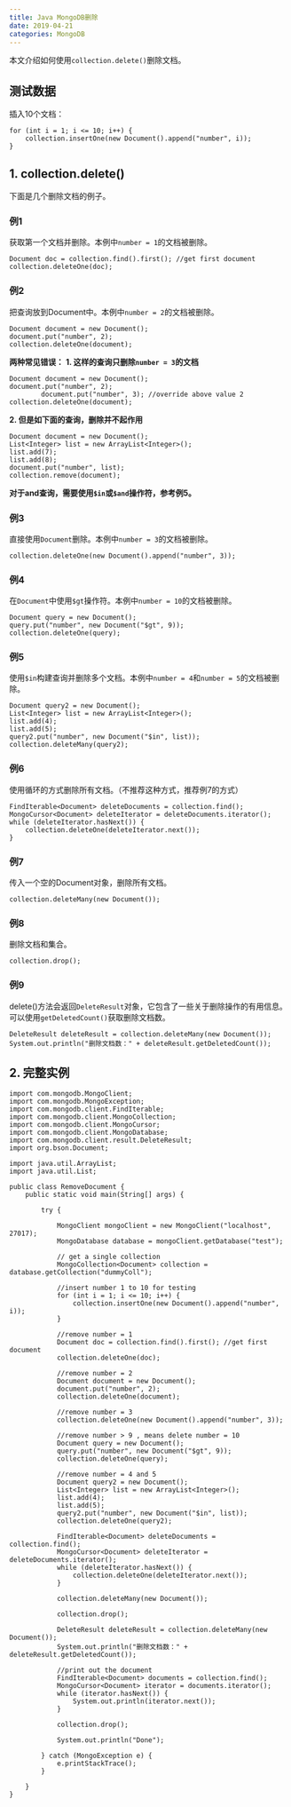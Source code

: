 ```yaml
---
title: Java MongoDB删除
date: 2019-04-21
categories: MongoDB
---
```


本文介绍如何使用`collection.delete()`删除文档。

## 测试数据

插入10个文档：
```
for (int i = 1; i <= 10; i++) {
    collection.insertOne(new Document().append("number", i));
}
```

## 1. collection.delete()

下面是几个删除文档的例子。

### 例1
获取第一个文档并删除。本例中`number = 1`的文档被删除。
```
Document doc = collection.find().first(); //get first document
collection.deleteOne(doc);
```

### 例2
把查询放到Document中。本例中`number = 2`的文档被删除。
```
Document document = new Document();
document.put("number", 2);
collection.deleteOne(document);
```

**两种常见错误：**
**1. 这样的查询只删除`number = 3`的文档**
```
Document document = new Document();
document.put("number", 2);
        document.put("number", 3); //override above value 2
collection.deleteOne(document);
```
**2. 但是如下面的查询，删除并不起作用**
```
Document document = new Document();
List<Integer> list = new ArrayList<Integer>();
list.add(7);
list.add(8);
document.put("number", list);
collection.remove(document);
```
**对于and查询，需要使用`$in`或`$and`操作符，参考例5。**

### 例3
直接使用`Document`删除。本例中`number = 3`的文档被删除。
```
collection.deleteOne(new Document().append("number", 3));
```

### 例4
在`Document`中使用`$gt`操作符。本例中`number = 10`的文档被删除。
```
Document query = new Document();
query.put("number", new Document("$gt", 9));
collection.deleteOne(query);
```

### 例5
使用`$in`构建查询并删除多个文档。本例中`number = 4`和`number = 5`的文档被删除。
```
Document query2 = new Document();
List<Integer> list = new ArrayList<Integer>();
list.add(4);
list.add(5);
query2.put("number", new Document("$in", list));
collection.deleteMany(query2);
```

### 例6
使用循环的方式删除所有文档。（不推荐这种方式，推荐例7的方式）
```
FindIterable<Document> deleteDocuments = collection.find();
MongoCursor<Document> deleteIterator = deleteDocuments.iterator();
while (deleteIterator.hasNext()) {
    collection.deleteOne(deleteIterator.next());
}
```

### 例7
传入一个空的Document对象，删除所有文档。
```
collection.deleteMany(new Document());
```

### 例8
删除文档和集合。
```
collection.drop();
```

### 例9
delete()方法会返回`DeleteResult`对象，它包含了一些关于删除操作的有用信息。可以使用`getDeletedCount()`获取删除文档数。
```
DeleteResult deleteResult = collection.deleteMany(new Document());
System.out.println("删除文档数：" + deleteResult.getDeletedCount());
```

## 2. 完整实例

```
import com.mongodb.MongoClient;
import com.mongodb.MongoException;
import com.mongodb.client.FindIterable;
import com.mongodb.client.MongoCollection;
import com.mongodb.client.MongoCursor;
import com.mongodb.client.MongoDatabase;
import com.mongodb.client.result.DeleteResult;
import org.bson.Document;

import java.util.ArrayList;
import java.util.List;

public class RemoveDocument {
    public static void main(String[] args) {

        try {

            MongoClient mongoClient = new MongoClient("localhost", 27017);
            MongoDatabase database = mongoClient.getDatabase("test");

            // get a single collection
            MongoCollection<Document> collection = database.getCollection("dummyColl");

            //insert number 1 to 10 for testing
            for (int i = 1; i <= 10; i++) {
                collection.insertOne(new Document().append("number", i));
            }

            //remove number = 1
            Document doc = collection.find().first(); //get first document
            collection.deleteOne(doc);

            //remove number = 2
            Document document = new Document();
            document.put("number", 2);
            collection.deleteOne(document);

            //remove number = 3
            collection.deleteOne(new Document().append("number", 3));

            //remove number > 9 , means delete number = 10
            Document query = new Document();
            query.put("number", new Document("$gt", 9));
            collection.deleteOne(query);

            //remove number = 4 and 5
            Document query2 = new Document();
            List<Integer> list = new ArrayList<Integer>();
            list.add(4);
            list.add(5);
            query2.put("number", new Document("$in", list));
            collection.deleteOne(query2);

            FindIterable<Document> deleteDocuments = collection.find();
            MongoCursor<Document> deleteIterator = deleteDocuments.iterator();
            while (deleteIterator.hasNext()) {
                collection.deleteOne(deleteIterator.next());
            }

            collection.deleteMany(new Document());

            collection.drop();

            DeleteResult deleteResult = collection.deleteMany(new Document());
            System.out.println("删除文档数：" + deleteResult.getDeletedCount());

            //print out the document
            FindIterable<Document> documents = collection.find();
            MongoCursor<Document> iterator = documents.iterator();
            while (iterator.hasNext()) {
                System.out.println(iterator.next());
            }

            collection.drop();

            System.out.println("Done");

        } catch (MongoException e) {
            e.printStackTrace();
        }

    }
}
```
